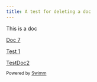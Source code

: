 ```yaml
---
title: A test for deleting a doc
---
```

This is a doc

<SwmLink doc-title="Doc 7">[Doc 7](/.swm/doc-7.pqf5kobj.sw.md)</SwmLink>

<SwmLink doc-title="Test 1">[Test 1](/.swm/test-1.085j8mq3.sw.md)</SwmLink>

<SwmLink doc-title="TestDoc2">[TestDoc2](/.swm/testdoc2.4zw4jrkb.sw.md)</SwmLink>

<SwmMeta version="3.0.0" repo-id="Z2l0aHViJTNBJTNBc21hcnQtbWlycm9yJTNBJTNBSWRpdFllZ2VyU3dpbW0=" repo-name="smart-mirror"><sup>Powered by [Swimm](https://staging.swimm.cloud/)</sup></SwmMeta>
